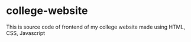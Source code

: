 # college-website
This is source code of frontend of my college website made using HTML, CSS, Javascript
